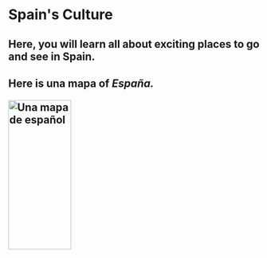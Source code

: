 <head>
<h1>Spain's Culture</h1>
 </head>
 
<h2> Here, you will learn all about exciting places to go and see in Spain. <h2>
 
 
<body> 
 
 <p> Here is <b> una mapa </b> of <i> España.</i> <p>
 
 <a href="http://www.lonelyplanet.com/maps/europe/spain/map_of_spain.jpg" title="View source">
 
   <img style="width:50%;" src="http://www.lonelyplanet.com/maps/europe/spain/map_of_spain.jpg" alt="Una mapa de español" height="300" width="300">
   
 </a>
 
 </body>
